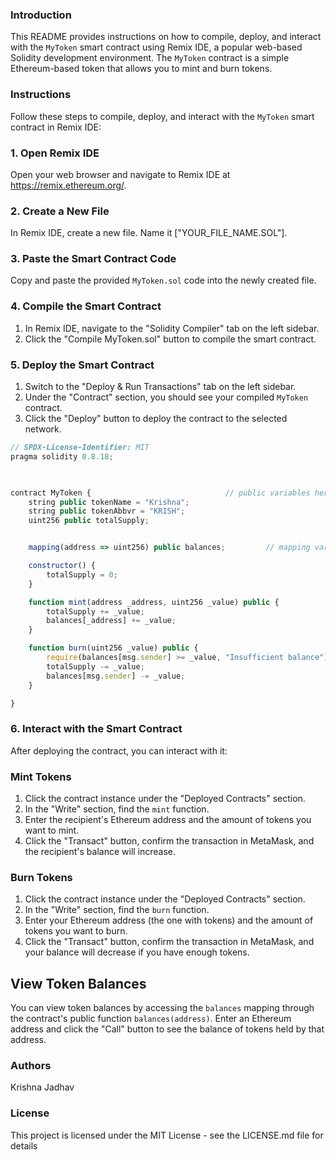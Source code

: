 ### Introduction

This README provides instructions on how to compile, deploy, and interact with the `MyToken` smart contract using Remix IDE, a popular web-based Solidity development environment. The `MyToken` contract is a simple Ethereum-based token that allows you to mint and burn tokens.

### Instructions

Follow these steps to compile, deploy, and interact with the `MyToken` smart contract in Remix IDE:

### 1. Open Remix IDE

Open your web browser and navigate to Remix IDE at https://remix.ethereum.org/.

### 2. Create a New File

In Remix IDE, create a new file. Name it ["YOUR_FILE_NAME.SOL"].

### 3. Paste the Smart Contract Code

Copy and paste the provided `MyToken.sol` code into the newly created file.

### 4. Compile the Smart Contract

1. In Remix IDE, navigate to the "Solidity Compiler" tab on the left sidebar.
2. Click the "Compile MyToken.sol" button to compile the smart contract.

### 5. Deploy the Smart Contract

1. Switch to the "Deploy & Run Transactions" tab on the left sidebar.
2. Under the "Contract" section, you should see your compiled `MyToken` contract.
3. Click the "Deploy" button to deploy the contract to the selected network.


```javascript
// SPDX-License-Identifier: MIT
pragma solidity 0.8.18;


   
contract MyToken {                              // public variables here
    string public tokenName = "Krishna";
    string public tokenAbbvr = "KRISH";
    uint256 public totalSupply;


    mapping(address => uint256) public balances;         // mapping variable here

    constructor() {
        totalSupply = 0;
    }

    function mint(address _address, uint256 _value) public {            // mint function
        totalSupply += _value;
        balances[_address] += _value;
    }

    function burn(uint256 _value) public {                                // burn function
        require(balances[msg.sender] >= _value, "Insufficient balance");
        totalSupply -= _value;
        balances[msg.sender] -= _value;
    }

}


```

### 6. Interact with the Smart Contract

After deploying the contract, you can interact with it:

### Mint Tokens

1. Click the contract instance under the "Deployed Contracts" section.
2. In the "Write" section, find the `mint` function.
3. Enter the recipient's Ethereum address and the amount of tokens you want to mint.
4. Click the "Transact" button, confirm the transaction in MetaMask, and the recipient's balance will increase.

### Burn Tokens

1. Click the contract instance under the "Deployed Contracts" section.
2. In the "Write" section, find the `burn` function.
3. Enter your Ethereum address (the one with tokens) and the amount of tokens you want to burn.
4. Click the "Transact" button, confirm the transaction in MetaMask, and your balance will decrease if you have enough tokens.

## View Token Balances

You can view token balances by accessing the `balances` mapping through the contract's public function `balances(address)`. Enter an Ethereum address and click the "Call" button to see the balance of tokens held by that address.


### Authors

Krishna Jadhav  

### License

This project is licensed under the MIT License - see the LICENSE.md file for details
